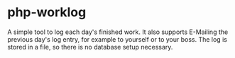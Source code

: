 php-worklog
===========

A simple tool to log each day's finished work. It also supports E-Mailing the previous day's log entry, for example to yourself or to your boss. The log is stored in a file, so there is no database setup necessary.